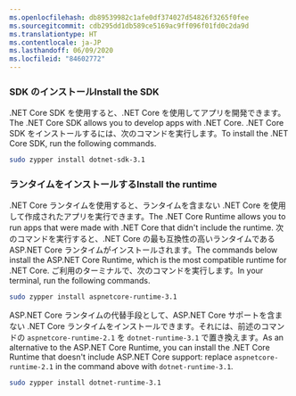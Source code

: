 ```yaml
---
ms.openlocfilehash: db89539982c1afe0df374027d54826f3265f0fee
ms.sourcegitcommit: cdb295dd1db589ce5169ac9ff096f01fd0c2da9d
ms.translationtype: HT
ms.contentlocale: ja-JP
ms.lasthandoff: 06/09/2020
ms.locfileid: "84602772"
---
```


### <a name="install-the-sdk"></a><span data-ttu-id="b8eb0-101">SDK のインストール</span><span class="sxs-lookup"><span data-stu-id="b8eb0-101">Install the SDK</span></span>

<span data-ttu-id="b8eb0-102">.NET Core SDK を使用すると、.NET Core を使用してアプリを開発できます。</span><span class="sxs-lookup"><span data-stu-id="b8eb0-102">The .NET Core SDK allows you to develop apps with .NET Core.</span></span> <span data-ttu-id="b8eb0-103">.NET Core SDK をインストールするには、次のコマンドを実行します。</span><span class="sxs-lookup"><span data-stu-id="b8eb0-103">To install the .NET Core SDK, run the following commands.</span></span>

```bash
sudo zypper install dotnet-sdk-3.1
```

### <a name="install-the-runtime"></a><span data-ttu-id="b8eb0-104">ランタイムをインストールする</span><span class="sxs-lookup"><span data-stu-id="b8eb0-104">Install the runtime</span></span>

<span data-ttu-id="b8eb0-105">.NET Core ランタイムを使用すると、ランタイムを含まない .NET Core を使用して作成されたアプリを実行できます。</span><span class="sxs-lookup"><span data-stu-id="b8eb0-105">The .NET Core Runtime allows you to run apps that were made with .NET Core that didn't include the runtime.</span></span> <span data-ttu-id="b8eb0-106">次のコマンドを実行すると、.NET Core の最も互換性の高いランタイムである ASP.NET Core ランタイムがインストールされます。</span><span class="sxs-lookup"><span data-stu-id="b8eb0-106">The commands below install the ASP.NET Core Runtime, which is the most compatible runtime for .NET Core.</span></span> <span data-ttu-id="b8eb0-107">ご利用のターミナルで、次のコマンドを実行します。</span><span class="sxs-lookup"><span data-stu-id="b8eb0-107">In your terminal, run the following commands.</span></span>

```bash
sudo zypper install aspnetcore-runtime-3.1
```

<span data-ttu-id="b8eb0-108">ASP.NET Core ランタイムの代替手段として、ASP.NET Core サポートを含まない .NET Core ランタイムをインストールできます。それには、前述のコマンドの `aspnetcore-runtime-2.1` を `dotnet-runtime-3.1` で置き換えます。</span><span class="sxs-lookup"><span data-stu-id="b8eb0-108">As an alternative to the ASP.NET Core Runtime, you can install the .NET Core Runtime that doesn't include ASP.NET Core support: replace `aspnetcore-runtime-2.1` in the command above with `dotnet-runtime-3.1`.</span></span>

```bash
sudo zypper install dotnet-runtime-3.1
```

